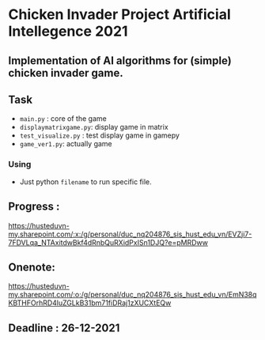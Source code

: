 Chicken Invader Project Artificial Intellegence 2021
=========
Implementation of AI algorithms for (simple) chicken invader game. 
---------
Task
---------


- `main.py` : core of the game
- `displaymatrixgame.py`: display game in matrix
- `test_visualize.py` : test display game in gamepy
- `game_ver1.py`: actually game


### Using
- Just python `filename` to run specific file.


## Progress : 
https://husteduvn-my.sharepoint.com/:x:/g/personal/duc_nq204876_sis_hust_edu_vn/EVZji7-7FDVLqa_NTAxitdwBkf4dRnbQuRXidPxISn1DJQ?e=pMRDww
## Onenote:
https://husteduvn-my.sharepoint.com/:o:/g/personal/duc_nq204876_sis_hust_edu_vn/EmN38qKBTHFOrhRD4luZGLkB31bm71fiDRaj1zXUCXtEQw
## Deadline : 26-12-2021


